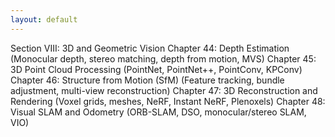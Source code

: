 ```yaml
---
layout: default
---
```


Section VIII: 3D and Geometric Vision
Chapter 44: Depth Estimation
(Monocular depth, stereo matching, depth from motion, MVS)
Chapter 45: 3D Point Cloud Processing
(PointNet, PointNet++, PointConv, KPConv)
Chapter 46: Structure from Motion (SfM)
(Feature tracking, bundle adjustment, multi-view reconstruction)
Chapter 47: 3D Reconstruction and Rendering
(Voxel grids, meshes, NeRF, Instant NeRF, Plenoxels)
Chapter 48: Visual SLAM and Odometry
(ORB-SLAM, DSO, monocular/stereo SLAM, VIO)

